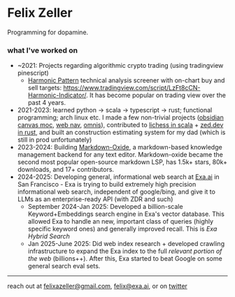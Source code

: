 # Felix Zeller

Programming for dopamine.

### what I've worked on

- ~2021: Projects regarding algorithmic crypto trading (using tradingview pinescript)
  - [Harmonic Pattern](https://www.investopedia.com/articles/forex/11/harmonic-patterns-in-the-currency-markets.asp) technical analysis screener with on-chart buy and sell targets: https://www.tradingview.com/script/LzFt8cCN-Harmonic-Indicator/. It has become popular on trading view over the past 4 years.
- 2021-2023: learned python -> scala -> typescript -> rust; functional programming; arch linux etc. I made a few non-trivial projects ([obsidian canvas moc](https://github.com/Feel-ix-343/obsidian-canvas-moc), [web nav](https://github.com/Feel-ix-343/Web_Nav), [omnis](https://github.com/Feel-ix-343/Omnis)), contributed to [lichess in scala](https://lichess.org/) + [zed.dev in rust](https://zed.dev/), and built an construction estimating system for my dad (which is still in prod unfortunately)
- 2023-2024: Building [Markdown-Oxide](https://github.com/Feel-ix-343/markdown-oxide), a markdown-based knowledge management backend for any text editor. Markdown-oxide became the second most popular open-source markdown LSP, has 1.5k+ stars, 80k+ downloads, and 17+ contributors.
- 2024-2025: Developing general, informational web search at [Exa.ai](https://exa.ai/) in San Francisco - Exa is trying to build extremely high precision informational web search, independent of google/bing, and give it to LLMs as an enterprise-ready API (with ZDR and such)
  - September 2024-Jan 2025: Developed a billion-scale Keyword+Embeddings search engine in Exa's vector database. This allowed Exa to handle an new, important class of queries (highly specific keyword ones) and generally improved recall. This is *Exa Hybrid Search*
  - Jan 2025-June 2025: Did web index research + developed crawling infrastructure to expand the Exa index to the full *relevant portion of the web* (billions++). After this, Exa started to beat Google on some general search eval sets.
 
---

reach out at felixazeller@gmail.com, felix@exa.ai, or on [twitter](https://x.com/feel_ix_)
